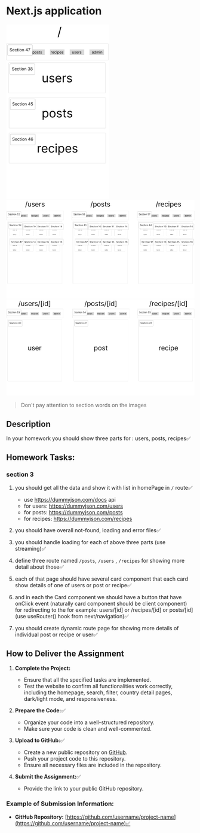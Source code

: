 # Next.js application

![Next.js app design](help/Group%201.png)
![Next.js app design](help/Group%202.png)
![Next.js app design](help/Group%203.png)

> Don't pay attention to section words on the images

## Description

In your homework you should show three parts for : users, posts, recipes✅

## Homework Tasks:

### section 3

1. you should get all the data and show it with list in homePage in `/` route✅
   - use https://dummyjson.com/docs api
   - for users: https://dummyjson.com/users
   - for posts: https://dummyjson.com/posts
   - for recipes: https://dummyjson.com/recipes
2. you should have overall not-found, loading and error files✅

3. you should handle loading for each of above three parts (use streaming)✅

4. define three route named `/posts`, `/users` , `/recipes` for showing more detail about those✅

5. each of that page should have several card component that each card show details of one of users or post or recipe✅

6. and in each the Card component we should have a button that have onClick event (naturally card component should be client component) for redirecting to the for example: users/[id] or /recipes/[id] or posts/[id](use useRouter() hook from next/navigation)✅

7. you should create dynamic route page for showing more details of individual post or recipe or user✅

## How to Deliver the Assignment

1. **Complete the Project:**

   - Ensure that all the specified tasks are implemented.
   - Test the website to confirm all functionalities work correctly, including the homepage, search, filter, country detail pages, dark/light mode, and responsiveness.

2. **Prepare the Code:**✅

   - Organize your code into a well-structured repository.
   - Make sure your code is clean and well-commented.

3. **Upload to GitHub:**✅

   - Create a new public repository on [GitHub](https://github.com/).
   - Push your project code to this repository.
   - Ensure all necessary files are included in the repository.

4. **Submit the Assignment:**✅
   - Provide the link to your public GitHub repository.

### Example of Submission Information:

- **GitHub Repository:** [https://github.com/username/project-name](https://github.com/username/project-name)✅
